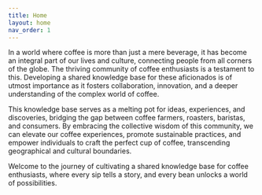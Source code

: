 ```yaml
---
title: Home
layout: home
nav_order: 1
---
```


In a world where coffee is more than just a mere beverage, it has become an integral part of our lives and culture, connecting people from all corners of the globe. The thriving community of coffee enthusiasts is a testament to this. Developing a shared knowledge base for these aficionados is of utmost importance as it fosters collaboration, innovation, and a deeper understanding of the complex world of coffee.

This knowledge base serves as a melting pot for ideas, experiences, and discoveries, bridging the gap between coffee farmers, roasters, baristas, and consumers. By embracing the collective wisdom of this community, we can elevate our coffee experiences, promote sustainable practices, and empower individuals to craft the perfect cup of coffee, transcending geographical and cultural boundaries.

Welcome to the journey of cultivating a shared knowledge base for coffee enthusiasts, where every sip tells a story, and every bean unlocks a world of possibilities.
